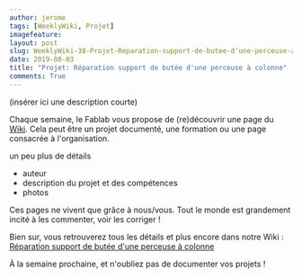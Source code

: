 ```yaml
---
author: jerome
tags: [WeeklyWiki, Projet]
imagefeature:
layout: post
slug: WeeklyWiki-38-Projet-Reparation-support-de-butee-d'une-perceuse-a-colonne
date: 2019-08-03
title: "Projet: Réparation support de butée d'une perceuse à colonne"
comments: True
---
```


(insérer ici une description courte)

Chaque semaine, le Fablab vous propose de (re)découvrir une page du [Wiki](https://wiki.fablab-lannion.org). Cela peut être un projet documenté, une formation ou une page consacrée à l'organisation.

un peu plus de détails
* auteur
* description du projet et des compétences
* photos

Ces pages ne vivent que grâce à nous/vous. Tout le monde est grandement incité à les commenter, voir les corriger !

Bien sur, vous retrouverez tous les détails et plus encore dans notre Wiki : [Réparation support de butée d'une perceuse à colonne](https://wiki.fablab-lannion.org/index.php?title=R%C3%A9paration_support_de_but%C3%A9e_d%27une_perceuse_%C3%A0_colonne)

À la semaine prochaine, et n'oubliez pas de documenter vos projets !

